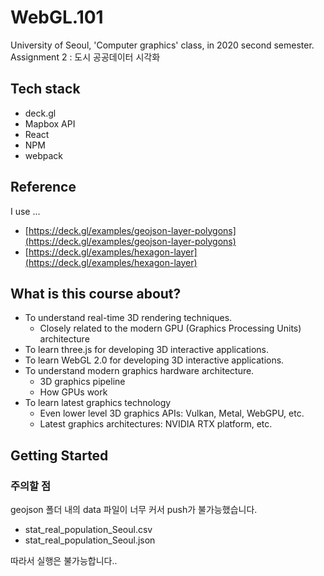 # WebGL.101

University of Seoul, 'Computer graphics' class, in 2020 second semester.  
Assignment 2 : 도시 공공데이터 시각화

## Tech stack

- deck.gl
- Mapbox API
- React
- NPM
- webpack

## Reference

I use ...

- [https://deck.gl/examples/geojson-layer-polygons](https://deck.gl/examples/geojson-layer-polygons)
- [https://deck.gl/examples/hexagon-layer](https://deck.gl/examples/hexagon-layer)

## What is this course about?

- To understand real-time 3D rendering techniques.
  - Closely related to the modern GPU (Graphics Processing Units) architecture
- To learn three.js for developing 3D interactive applications.
- To learn WebGL 2.0 for developing 3D interactive applications.
- To understand modern graphics hardware architecture.
  - 3D graphics pipeline
  - How GPUs work
- To learn latest graphics technology
  - Even lower level 3D graphics APIs: Vulkan, Metal, WebGPU, etc.
  - Latest graphics architectures: NVIDIA RTX platform, etc.

## Getting Started

### 주의할 점

geojson 폴더 내의 data 파일이 너무 커서 push가 불가능했습니다.

- stat_real_population_Seoul.csv
- stat_real_population_Seoul.json

따라서 실행은 불가능합니다..